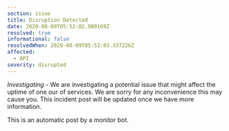 ```yaml
---
section: issue
title: Disruption Detected
date: 2020-08-09T05:52:02.980169Z
resolved: true
informational: false
resolvedWhen: 2020-08-09T05:53:03.337226Z
affected:
  - API
severity: disrupted
---
```

*Investigating* - We are investigating a potential issue that might affect the uptime of one our of services. We are sorry for any inconvenience this may cause you. This incident post will be updated once we have more information.

This is an automatic post by a monitor bot.
        